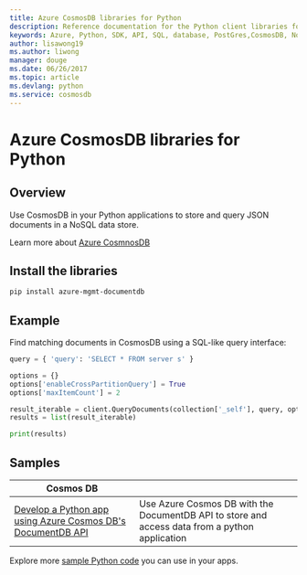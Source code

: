 ```yaml
---
title: Azure CosmosDB libraries for Python
description: Reference documentation for the Python client libraries for CosmosDB
keywords: Azure, Python, SDK, API, SQL, database, PostGres,CosmosDB, NoSQL 
author: lisawong19
ms.author: liwong
manager: douge
ms.date: 06/26/2017
ms.topic: article
ms.devlang: python
ms.service: cosmosdb
---
```


# Azure CosmosDB libraries for Python

## Overview

Use CosmosDB in your Python applications to store and query JSON documents in a NoSQL data store.

Learn more about [Azure CosmnosDB](https://docs.microsoft.com/en-us/azure/cosmos-db/introduction)

## Install the libraries
```bash
pip install azure-mgmt-documentdb
```

## Example

Find matching documents in CosmosDB using a SQL-like query interface:

```python
query = { 'query': 'SELECT * FROM server s' }    

options = {} 
options['enableCrossPartitionQuery'] = True
options['maxItemCount'] = 2

result_iterable = client.QueryDocuments(collection['_self'], query, options)
results = list(result_iterable)

print(results)
```

## Samples

| **Cosmos DB** ||
|---|---|
| [Develop a Python app using Azure Cosmos DB's DocumentDB API][1] | Use  Azure Cosmos DB with the DocumentDB API to store and access data from a python application | 


[1]: https://azure.microsoft.com/resources/samples/azure-cosmos-db-documentdb-python-getting-started/

Explore more [sample Python code](https://azure.microsoft.com/resources/samples/?platform=python) you can use in your apps.

